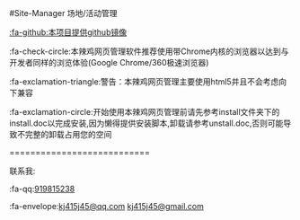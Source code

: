 #Site-Manager 场地/活动管理

[:fa-github:本项目提供github镜像](https://github.com/kj415j45/Site-Manager/)

:fa-check-circle:本辣鸡网页管理软件推荐使用带Chrome内核的浏览器以达到与开发者同样的浏览体验(Google Chrome/360极速浏览器)

:fa-exclamation-triangle:警告：本辣鸡网页管理主要使用html5并且不会考虑向下兼容

:fa-exclamation-circle:开始使用本辣鸡网页管理前请先参考install文件夹下的install.doc以完成安装,因为懒得提供安装脚本,卸载请参考unstall.doc,否则可能导致不完整的卸载占用您的空间

===========================

联系我:

:fa-qq:[919815238](tencent://message/?uin=919815238)

:fa-envelope:[kj415j45@qq.com](mailto:kj415j45@qq.com) [kj415j45@gmail.com](mailto:kj415j45@gmail.com)